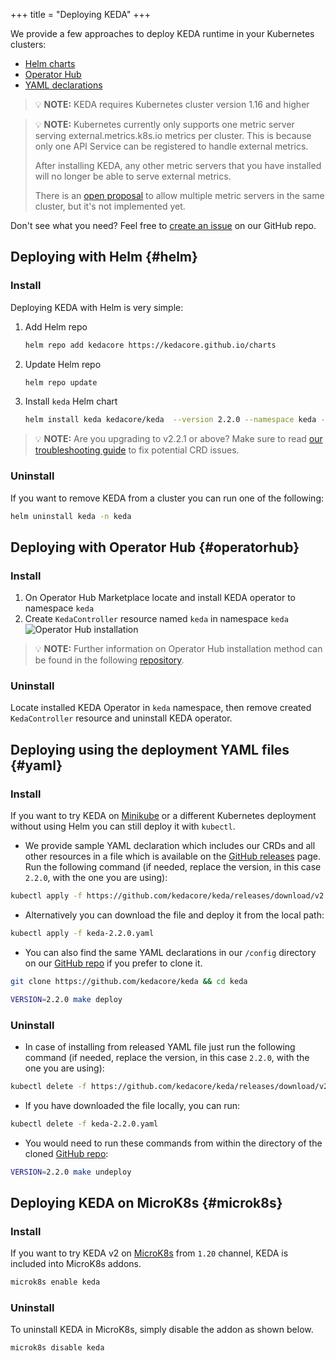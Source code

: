 +++
title = "Deploying KEDA"
+++

We provide a few approaches to deploy KEDA runtime in your Kubernetes clusters:

- [Helm charts](#helm)
- [Operator Hub](#operatorhub)
- [YAML declarations](#yaml)

> 💡 **NOTE:** KEDA requires Kubernetes cluster version 1.16 and higher

> 💡 **NOTE:** Kubernetes currently only supports one metric server serving external.metrics.k8s.io metrics per cluster. This is because only one API Service can be registered to handle external metrics.
>
> After installing KEDA, any other metric servers that you have installed will no longer be able to serve external metrics.
>
> There is an [open proposal](https://github.com/kubernetes-sigs/custom-metrics-apiserver/issues/70) to allow multiple metric servers in the same cluster, but it's not implemented yet.

Don't see what you need? Feel free to [create an issue](https://github.com/kedacore/keda/issues/new) on our GitHub repo.

## Deploying with Helm {#helm}

### Install

Deploying KEDA with Helm is very simple:

1. Add Helm repo

    ```sh
    helm repo add kedacore https://kedacore.github.io/charts
    ```

2. Update Helm repo

    ```sh
    helm repo update
    ```

3. Install `keda` Helm chart

    ```sh
    helm install keda kedacore/keda  --version 2.2.0 --namespace keda --create-namespace
    ```

> 💡 **NOTE:** Are you upgrading to v2.2.1 or above? Make sure to read [our troubleshooting guide](https://keda.sh/docs/latest/troubleshooting/) to fix potential CRD issues.

### Uninstall

If you want to remove KEDA from a cluster you can run one of the following:

```sh
helm uninstall keda -n keda
```

## Deploying with Operator Hub {#operatorhub}

### Install

1. On Operator Hub Marketplace locate and install KEDA operator to namespace `keda`
2. Create `KedaController` resource named `keda` in namespace `keda`
![Operator Hub installation](https://raw.githubusercontent.com/kedacore/keda-olm-operator/main/images/keda-olm-install.gif)
> 💡 **NOTE:** Further information on Operator Hub installation method can be found in the following [repository](https://github.com/kedacore/keda-olm-operator).

### Uninstall

Locate installed KEDA Operator in `keda` namespace, then remove created `KedaController` resource and uninstall KEDA operator.

## Deploying using the deployment YAML files {#yaml}

### Install

If you want to try KEDA on [Minikube](https://minikube.sigs.k8s.io) or a different Kubernetes deployment without using Helm you can still deploy it with `kubectl`.

- We provide sample YAML declaration which includes our CRDs and all other resources in a file which is available on the [GitHub releases](https://github.com/kedacore/keda/releases) page.
Run the following command (if needed, replace the version, in this case `2.2.0`, with the one you are using):

```sh
kubectl apply -f https://github.com/kedacore/keda/releases/download/v2.2.0/keda-2.2.0.yaml
```

- Alternatively you can download the file and deploy it from the local path:
```sh
kubectl apply -f keda-2.2.0.yaml
```

- You can also find the same YAML declarations in our `/config` directory on our [GitHub repo](https://github.com/kedacore/keda) if you prefer to clone it.

```sh
git clone https://github.com/kedacore/keda && cd keda

VERSION=2.2.0 make deploy
```

### Uninstall

- In case of installing from released YAML file just run the following command (if needed, replace the version, in this case `2.2.0`, with the one you are using):

```sh
kubectl delete -f https://github.com/kedacore/keda/releases/download/v2.2.0/keda-2.2.0.yaml
```

- If you have downloaded the file locally, you can run:

```sh
kubectl delete -f keda-2.2.0.yaml
```

- You would need to run these commands from within the directory of the cloned [GitHub repo](https://github.com/kedacore/keda):

```sh
VERSION=2.2.0 make undeploy
```

## Deploying KEDA on MicroK8s {#microk8s}

### Install

If you want to try KEDA v2 on [MicroK8s](https://microk8s.io/) from `1.20` channel, KEDA is included into MicroK8s addons.

```sh
microk8s enable keda
```

### Uninstall

To uninstall KEDA in MicroK8s, simply disable the addon as shown below.

```sh
microk8s disable keda
```
